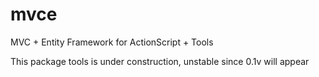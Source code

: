 mvce
====

MVC + Entity Framework for ActionScript + Tools 

This package tools is under construction, unstable since 0.1v will appear 
